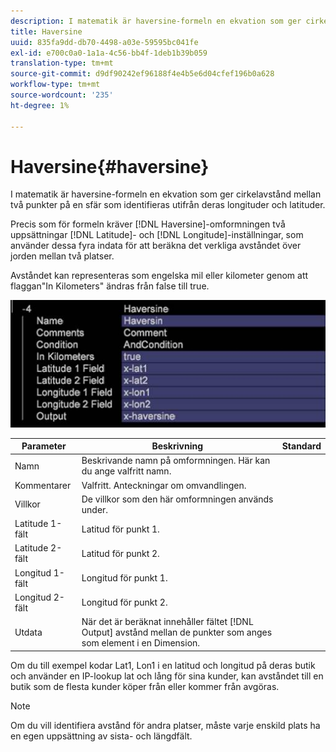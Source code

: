 ```yaml
---
description: I matematik är haversine-formeln en ekvation som ger cirkelavstånd mellan två punkter på en sfär som identifieras utifrån deras longituder och latituder.
title: Haversine
uuid: 835fa9dd-db70-4498-a03e-59595bc041fe
exl-id: e700c0a0-1a1a-4c56-bb4f-1deb1b39b059
translation-type: tm+mt
source-git-commit: d9df90242ef96188f4e4b5e6d04cfef196b0a628
workflow-type: tm+mt
source-wordcount: '235'
ht-degree: 1%

---
```


# Haversine{#haversine}

I matematik är haversine-formeln en ekvation som ger cirkelavstånd mellan två punkter på en sfär som identifieras utifrån deras longituder och latituder.

Precis som för formeln kräver [!DNL Haversine]-omformningen två uppsättningar [!DNL Latitude]- och [!DNL Longitude]-inställningar, som använder dessa fyra indata för att beräkna det verkliga avståndet över jorden mellan två platser.

Avståndet kan representeras som engelska mil eller kilometer genom att flaggan&quot;In Kilometers&quot; ändras från false till true.

![](assets/cfg_TransformationType_Haversine.png)

| Parameter | Beskrivning | Standard |
|---|---|---|
| Namn | Beskrivande namn på omformningen. Här kan du ange valfritt namn. |  |
| Kommentarer | Valfritt. Anteckningar om omvandlingen. |  |
| Villkor | De villkor som den här omformningen används under. |  |
| Latitude 1-fält | Latitud för punkt 1. |  |
| Latitude 2-fält | Latitud för punkt 2. |  |
| Longitud 1-fält | Longitud för punkt 1. |  |
| Longitud 2-fält | Longitud för punkt 2. |  |
| Utdata | När det är beräknat innehåller fältet [!DNL Output] avstånd mellan de punkter som anges som element i en Dimension. |  |

Om du till exempel kodar Lat1, Lon1 i en latitud och longitud på deras butik och använder en IP-lookup lat och lång för sina kunder, kan avståndet till en butik som de flesta kunder köper från eller kommer från avgöras.

>[!NOTE]
>
>Om du vill identifiera avstånd för andra platser, måste varje enskild plats ha en egen uppsättning av sista- och längdfält.
